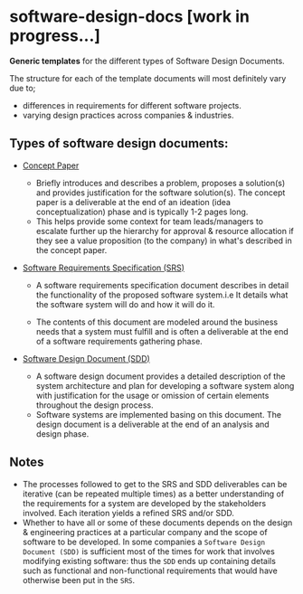 # software-design-docs [work in progress...]

**Generic templates** for the different types of Software Design Documents.

The structure for each of the template documents will most definitely vary due to;
* differences in requirements for different software projects.
* varying design practices across companies & industries.

## Types of software design documents:

* [Concept Paper]("./concept_paper.md")
  
  * Briefly introduces and describes a problem, proposes a solution(s) and provides justification for the software solution(s). The concept paper is a deliverable at the end of an ideation (idea conceptualization) phase and is typically 1-2 pages long.
  * This helps provide some context for team leads/managers to escalate further up the hierarchy for approval & resource allocation if they see a value proposition (to the company) in what's described in the concept paper.
    
* [Software Requirements Specification (SRS)]("./software_requirements_specification.md")

  * A software requirements specification document describes in detail the functionality of the proposed software system.i.e It details what the software system will do and how it will do it. 

  * The contents of this document are modeled around the business needs that a system must fulfill and is often a deliverable at the end of a software requirements gathering phase.
  
* [Software Design Document (SDD)]("./software_design_document.md")

  * A software design document provides a detailed description of the system architecture and plan for developing a software system along with justification for the usage or omission of certain elements throughout the design process.
  * Software systems are implemented basing on this document. The design document is a deliverable at the end of an analysis and design phase.


## Notes

* The processes followed to get to the SRS and SDD deliverables can be iterative (can be repeated multiple times) as a better understanding of the requirements for a system are developed by the stakeholders involved. Each iteration yields a refined SRS and/or SDD.
* Whether to have all or some of these documents depends on the design & engineering practices at a particular company and the scope of software to be developed. In some companies a `Software Design Document (SDD)` is sufficient most of the times for work that involves modifying existing software: thus the `SDD` ends up containing details such as functional and non-functional requirements that would have otherwise been put in the `SRS`.
